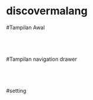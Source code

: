 # discovermalang
#Tampilan Awal <br> <br>
<br><br> <br>
#Tampilan navigation drawer<br> <br>
<br><br><br>
#setting

